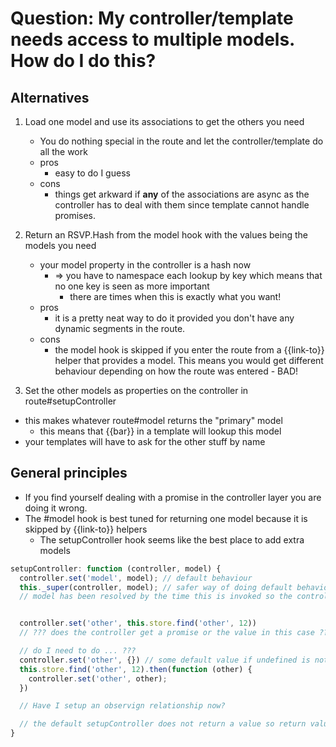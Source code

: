 # Question: My controller/template needs access to multiple models. How do I do this?

## Alternatives

1. Load one model and use its associations to get the others you need
    - You do nothing special in the route and let the controller/template do all
      the work
    - pros
        - easy to do I guess
    - cons
        - things get arkward if **any** of the associations are async as the
          controller has to deal with them since template cannot handle
          promises.

2. Return an RSVP.Hash from the model hook with the values being the models you
   need
    - your model property in the controller is a hash now
        - => you have to namespace each lookup by key which means that no one
          key is seen as more important
            - there are times when this is exactly what you want!
    - pros
        - it is a pretty neat way to do it provided you don't have any dynamic
          segments in the route.
    - cons
        - the model hook is skipped if you enter the route from a {{link-to}}
          helper that provides a model. This means you would get different
          behaviour depending on how the route was entered - BAD!

3. Set the other models as properties on the controller in route#setupController

- this makes whatever route#model returns the "primary" model
    - this means that {{bar}} in a template will lookup this model
- your templates will have to ask for the other stuff by name

## General principles

- If you find yourself dealing with a promise in the controller layer you are
  doing it wrong.
- The #model hook is best tuned for returning one model because it is skipped by
  {{link-to}} helpers
    - The setupController hook seems like the best place to add extra models

```js
setupController: function (controller, model) {
  controller.set('model', model); // default behaviour
  this._super(controller, model); // safer way of doing default behaviour
  // model has been resolved by the time this is invoked so the controller gets the settled value


  controller.set('other', this.store.find('other', 12))
  // ??? does the controller get a promise or the value in this case ???

  // do I need to do ... ???
  controller.set('other', {}) // some default value if undefined is not ok
  this.store.find('other', 12).then(function (other) {
    controller.set('other', other);
  })

  // Have I setup an observign relationship now?

  // the default setupController does not return a value so return values are ignored
}
```
